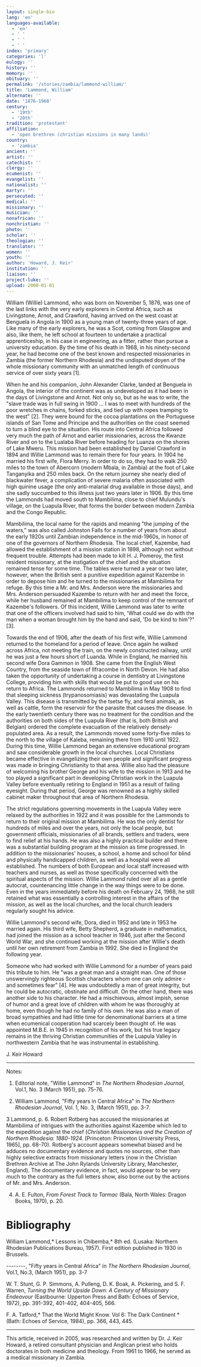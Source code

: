 ```yaml
---
layout: single-bio
lang: 'en'
languages-available:
  - 'en'
  - ' '
  - ' '
  - ' '
index: 'primary'
categories: 'l'
eulogy: ''
history: ''
memory: ''
obituary: ''
permalink: '/stories/zambia/lammond-william/'
title: 'Lammond, William'
alternate: ''
date: '1876-1968'
century:
  - '19th'
  - '20th'
tradition: 'protestant'
affiliation:
  - 'open brethren (christian missions in many lands)'
country:
  - 'zambia'
ancient: ''
artist: ''
catechist: ''
clergy: ''
ecumenist: ''
evangelist: ''
nationalist: ''
martyr: ''
persecuted: ''
medical: ''
missionary: ''
musician: ''
nonafrican: ''
nonchristian: ''
photo: ''
scholar: ''
theologian: ''
translator: ''
women: ''
youth: ''
author: 'Howard, J. Keir'
institution: ''
liaison: ''
project-luke: ''
upload: 2000-01-01
---
```



William (Willie) Lammond, who was born on November 5, 1876, was one of the last links with the very early explorers in Central Africa, such as Livingstone, Arnot, and Crawford, having arrived on the west coast at Benguela in Angola in 1900 as a young man of twenty-three years of age.   Like many of the early explorers, he was a Scot, coming from Glasgow and also, like them, he left school at fourteen to undertake a practical apprenticeship, in his case in engineering, as a fitter, rather than pursue a university education.  By the time of his death in 1968, in his ninety-second year, he had become one of the best known and respected missionaries in Zambia (the former Northern Rhodesia) and the undisputed doyen of the whole missionary community with an unmatched length of continuous service of over sixty years [1].

When he and his companion, John Alexander Clarke, landed at Benguela in Angola, the interior of the continent was as undeveloped as it had been in the days of Livingstone and Arnot.  Not only so, but as he was to write, the "slave trade was in full swing in 1900 … I was to meet with hundreds of the poor wretches in chains, forked sticks, and tied up with ropes tramping to the west" [2].  They were bound for the cocoa plantations on the Portuguese islands of San Tome and Principe and the authorities on the coast seemed to turn a blind eye to the situation.  His route into Central Africa followed very much the path of Arnot and earlier missionaries, across the Kwanze River and on to the Lualaba River before heading for Luanza on the shores of Lake Mweru.  This mission had been established by Daniel Crawford in 1894 and Willie Lammond was to remain there for four years.  In 1904 he married his first wife, Flora Merry.  In order to do so, they had to walk 250 miles to the town of Abercorn (modern Mbala, in Zambia) at the foot of Lake Tanganyika and 250 miles back.  On the return journey she nearly died of blackwater fever, a complication of severe malaria often associated with high quinine usage (the only anti-malarial drug available in those days), and she sadly succumbed to this illness just two years later in 1906.  By this time the Lammonds had moved south to Mambilima, close to chief Mulundu's village, on the Luapula River, that forms the border between modern Zambia and the Congo Republic.

Mambilima, the local name for the rapids and meaning "the jumping of the waters," was also called Johnston Falls for a number of years from about the early 1920s until Zambian independence in the mid-1960s, in honor of one of the governors of Northern Rhodesia.  The local chief, Kazembe, had allowed the establishment of a mission station in 1898, although not without frequent trouble.  Attempts had been made to kill H. J. Pomeroy, the first resident missionary, at the instigation of the chief and the situation remained tense for some time.  The tables were turned a year or two later, however, when the British sent a punitive expedition against Kazembe in order to depose him and he turned to the missionaries at Mambilima for refuge.  By this time a Mr. and Mrs. Anderson were the missionaries and Mrs. Anderson persuaded Kazembe to return with her and meet the force, while her husband remained at Mambilima to keep control of the remnant of Kazembe's followers.  Of this incident, Willie Lammond was later to write that one of the officers involved had said to him, 'What could we do with the man when a woman brought him by the hand and said, 'Do be kind to him'?" [3].

Towards the end of 1906, after the death of his first wife, Willie Lammond returned to the homeland for a period of leave.  Once again he walked across Africa, not meeting the train, on the newly constructed railway, until he was just a few hours short of Luanda.  While in England, he married his second wife Dora Gammon in 1908.  She came from the English West Country, from the seaside town of Ilfracombe in North Devon.  He had also taken the opportunity of undertaking a course in dentistry at Livingstone College, providing him with skills that would be put to good use on his return to Africa.  The Lammonds returned to Mambilima in May 1908 to find that sleeping sickness (trypanosomiasis) was devastating the Luapula Valley.  This disease is transmitted by the tsetse fly, and feral animals, as well as cattle, form the reservoir for the parasite that causes the disease.  In the early twentieth century there was no treatment for the condition and the authorities on both sides of the Luapula River (that is, both British and Belgian) ordered the complete evacuation of the relatively densely-populated area. As a result, the Lammonds moved some forty-five miles to the north to the village of Kaleba, remaining there from 1910 until 1922.  During this time, Willie Lammond began an extensive educational program and saw considerable growth in the local churches.  Local Christians became effective in evangelizing their own people and significant progress was made in bringing Christianity to that area.  Willie also had the pleasure of welcoming his brother George and his wife to the mission in 1913 and he too played a significant part in developing Christian work in the Luapula Valley before eventually retiring to England in 1951 as a result of failing eyesight.  During that period, George was renowned as a highly skilled cabinet maker throughout that area of Northern Rhodesia.

The strict regulations governing movements in the Luapula Valley were relaxed by the authorities in 1922 and it was possible for the Lammonds to return to their original mission at Mambilima.   He was the only dentist for hundreds of miles and over the years, not only the local people, but government officials, missionaries of all brands, settlers and traders, were to find relief at his hands.  He was also a highly practical builder and there was a substantial building program at the mission as time progressed.  In addition to the missionaries' houses, a school, a home and school for blind and physically handicapped children, as well as a hospital were all established.  The numbers of both European and local staff increased with teachers and nurses, as well as those specifically concerned with the spiritual aspects of the mission.  Willie Lammond ruled over all as a gentle autocrat, countenancing little change in the way things were to be done.  Even in the years immediately before his death on February 24, 1968, he still retained what was essentially a controlling interest in the affairs of the mission, as well as the local churches, and the local church leaders regularly sought his advice.

Willie Lammond's second wife, Dora, died in 1952 and late in 1953 he married again.  His third wife, Betty Shepherd, a graduate in mathematics, had joined the mission as a school teacher in 1946, just after the Second World War, and she continued working at the mission after Willie's death until her own retirement from Zambia in 1992.  She died in England the following year.

Someone who had worked with Willie Lammond for a number of years paid this tribute to him.  He "was a great man and a straight man.  One of those unswervingly righteous Scottish characters whom one can only admire - and sometimes fear" [4].   He was undoubtedly a man of great integrity, but he could be autocratic, obstinate and difficult.  On the other hand, there was another side to his character.  He had a mischievous, almost impish, sense of humor and a great love of children with whom he was thoroughly at home, even though he had no family of his own.  He was also a man of broad sympathies and had little time for denominational barriers at a time when ecumenical cooperation had scarcely been thought of.  He was appointed M.B.E. in 1945 in recognition of his work, but his true legacy remains in the thriving Christian communities of the Luapula Valley in northwestern Zambia that he was instrumental in establishing.

J. Keir Howard

---

Notes:

1. Editorial note, "Willie Lammond" in  *The Northern Rhodesian Journal*,  Vol.1, No. 3 (March 1951), pp. 75-76.

2. William Lammond,  "Fifty years in Central Africa" in  *The Northern Rhodesian Journal*,  Vol. 1, No. 3, (March 1951), pp. 3-7.

3  Lammond, p. 6.  Robert Rotberg has accused the missionaries at Mambilima of intrigues with the  authorities against Kazembe which led to the expedition against the chief (*Christian Missionaries and the Creation of Northern Rhodesia: 1880-1924.* [Princeton: Princeton University Press, 1965], pp. 68-70).  Rotberg's account appears somewhat biased and he adduces no documentary evidence and quotes no sources, other than highly selective extracts from missionary letters (now in the Christian Brethren Archive at The John Rylands University Library, Manchester, England).  The documentary evidence, in fact, would appear to be very much to the contrary as the full letters show, also borne out by the actions of Mr. and Mrs. Anderson.

4. A. E. Fulton,  *From Forest Track to Tarmac* (Bala, North Wales: Dragon Books, 1970), p. 20.

# Bibliography

William Lammond,* Lessons in Chibemba,* 8th ed. (Lusaka: Northern Rhodesian Publications Bureau, 1957).  First edition published in 1930 in Brussels.

--------, "Fifty years in Central Africa" in *The Northern Rhodesian Journal*, Vol.1, No.3, (March 1951), pp. 3-7

W. T. Stunt, G. P. Simmons, A. Pulleng, D. K. Boak, A. Pickering, and S. F. Warren, *Turning the World Upside Down: A Century of Missionary Endeavour* (Eastbourne: Upperton Press and Bath: Echoes of Service, 1972), pp. 391-392, 401-402, 404-405, 566.

F. A. Tatford,* That the World Might Know. Vol 6: The Dark Continent * (Bath: Echoes of Service, 1984), pp. 366, 443, 445.

---

This article, received in 2005, was researched and written by Dr. J. Keir Howard, a retired consultant physician and Anglican priest who holds doctorates in both medicine and theology. From 1961 to 1966, he served as a medical missionary in Zambia.